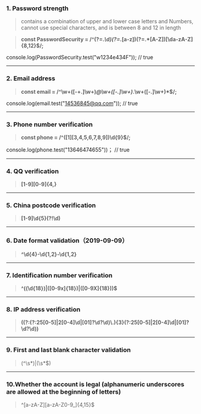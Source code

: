 ### 1. Password strength
> contains a combination of upper and lower case letters and Numbers, cannot use special characters, and is between 8 and 12 in length

>**const PasswordSecurity = /^(?=.*\d)(?=.*[a-z])(?=.*[A-Z])[\da-zA-Z]{8,12}$/;**

console.log(PasswordSecurity.test("w1234e434F")); // true
***

### 2. Email address
>**const email = /^\w+([-+.]\w+)*@\w+([-.]\w+)*\.\w+([-.]\w+)*$/;**

console.log(email.test("14536845@qq.com")); // true
***
### 3. Phone number verification
>**const phone = /^([1][3,4,5,6,7,8,9])\d{9}$/;**

console.log(phone.test("13646474655"))； // true
***
### 4. QQ verification
>**[1-9][0-9]{4,}**
***
### 5. China postcode verification
>**[1-9]\d{5}(?!\d)**
***
### 6. Date format validation（2019-09-09）
>**^\d{4}-\d{1,2}-\d{1,2}**
***
### 7. Identification number verification
>**^((\d{18})|([0-9x]{18})|([0-9X]{18}))$**
***
### 8. IP address verification
>**((?:(?:25[0-5]|2[0-4]\\d|[01]?\\d?\\d)\\.){3}(?:25[0-5]|2[0-4]\\d|[01]?\\d?\\d))**
***
### 9. First and last blank character validation
>(^\s*)|(\s*$)
***
### 10.Whether the account is legal (alphanumeric underscores are allowed at the beginning of letters)
>^[a-zA-Z][a-zA-Z0-9_]{4,15}$










